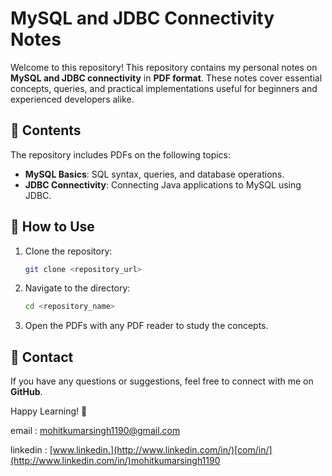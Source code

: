 # MySQL and JDBC Connectivity Notes

Welcome to this repository! This repository contains my personal notes on **MySQL and JDBC connectivity** in **PDF format**. These notes cover essential concepts, queries, and practical implementations useful for beginners and experienced developers alike.

## 📂 Contents

The repository includes PDFs on the following topics:

- **MySQL Basics**: SQL syntax, queries, and database operations.
- **JDBC Connectivity**: Connecting Java applications to MySQL using JDBC.



## 📜 How to Use

1. Clone the repository:
   ```sh
   git clone <repository_url>
   ```
2. Navigate to the directory:
   ```sh
   cd <repository_name>
   ```
3. Open the PDFs with any PDF reader to study the concepts.

## 📧 Contact

If you have any questions or suggestions, feel free to connect with me on **GitHub**.

Happy Learning! 🚀

email : [mohitkumarsingh1190@gmail.com](mailto\:mohitkumarsingh1190@gmail.com)

linkedin : [www.linkedin.](http://www.linkedin.com/in/)[com/in/](http://www.linkedin.com/in/)mohitkumarsingh1190


